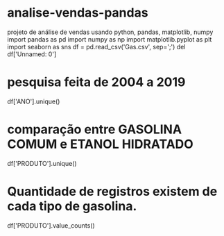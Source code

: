 # analise-vendas-pandas
projeto de análise de vendas usando python, pandas, matplotlib, numpy
import pandas as pd 
import numpy as np 
import matplotlib.pyplot as plt 
import seaborn as sns
df = pd.read_csv('Gas.csv', sep=';')
del df['Unnamed: 0']
# pesquisa feita de 2004 a 2019
df['ANO'].unique()
# comparação entre GASOLINA COMUM e ETANOL HIDRATADO
df['PRODUTO'].unique()
# Quantidade de registros existem de cada tipo de gasolina.
df['PRODUTO'].value_counts()
